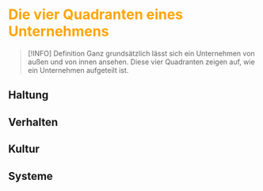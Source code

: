 # <font color = "orange">Die vier Quadranten eines Unternehmens</font>
>[!INFO] Definition
>Ganz grundsätzlich lässt sich ein Unternehmen von außen und von innen ansehen. Diese vier Quadranten zeigen auf, wie ein Unternehmen aufgeteilt ist.

## Haltung
## Verhalten
## Kultur
## Systeme